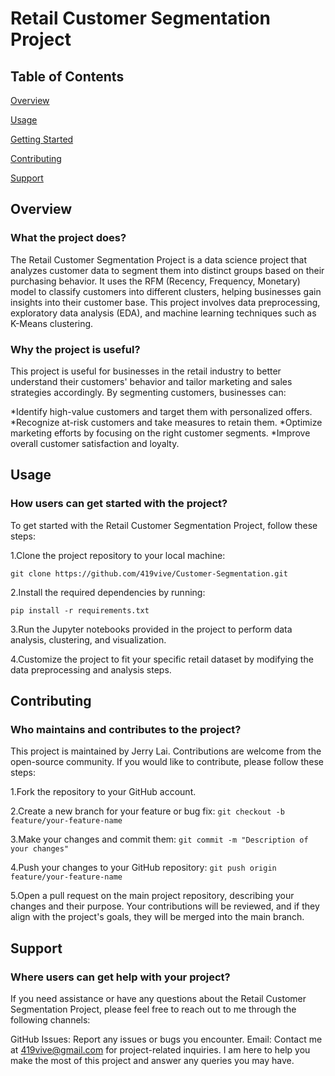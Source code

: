<h1>Retail Customer Segmentation Project</h1>


<h2>Table of Contents</h2>
<p><a href="#overview">Overview</a></p>
<p><a href="#usage">Usage</a></p>
<p><a href="#getting-started">Getting Started</a></p>
<p><a href="#contributing">Contributing</a></p>
<p><a href="#support">Support</a></p>

<h2><a name="overview"></a>Overview</h2>


<h3>What the project does?</h3>
The Retail Customer Segmentation Project is a data science project that analyzes customer data to segment them into distinct groups based on their purchasing behavior. It uses the RFM (Recency, Frequency, Monetary) model to classify customers into different clusters, helping businesses gain insights into their customer base. This project involves data preprocessing, exploratory data analysis (EDA), and machine learning techniques such as K-Means clustering.

<h3>Why the project is useful?</h3>
This project is useful for businesses in the retail industry to better understand their customers' behavior and tailor marketing and sales strategies accordingly. By segmenting customers, businesses can:

*Identify high-value customers and target them with personalized offers.
*Recognize at-risk customers and take measures to retain them.
*Optimize marketing efforts by focusing on the right customer segments.
*Improve overall customer satisfaction and loyalty.

<h2><a name="usage"></a>Usage</h2>
<h3><a name="getting-started"></a>How users can get started with the project?</h3>


To get started with the Retail Customer Segmentation Project, follow these steps:

1.Clone the project repository to your local machine:

```git clone https://github.com/419vive/Customer-Segmentation.git```

2.Install the required dependencies by running:

```pip install -r requirements.txt```

3.Run the Jupyter notebooks provided in the project to perform data analysis, clustering, and visualization.

4.Customize the project to fit your specific retail dataset by modifying the data preprocessing and analysis steps.

<h2><a name="Contributing"></a>Contributing</h2>
<h3>Who maintains and contributes to the project?</h3>
This project is maintained by Jerry Lai. Contributions are welcome from the open-source community. If you would like to contribute, please follow these steps:

1.Fork the repository to your GitHub account.

2.Create a new branch for your feature or bug fix:
```git checkout -b feature/your-feature-name```

3.Make your changes and commit them:
```git commit -m "Description of your changes"```

4.Push your changes to your GitHub repository:
```git push origin feature/your-feature-name```

5.Open a pull request on the main project repository, describing your changes and their purpose.
Your contributions will be reviewed, and if they align with the project's goals, they will be merged into the main branch.

<h2><a name="Support"></a>Support</h2>
<h3>Where users can get help with your project?</h3>
If you need assistance or have any questions about the Retail Customer Segmentation Project, please feel free to reach out to me through the following channels:

GitHub Issues: Report any issues or bugs you encounter.
Email: Contact me at 419vive@gmail.com for project-related inquiries.
I am here to help you make the most of this project and answer any queries you may have.


